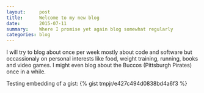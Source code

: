 ```yaml
---
layout:     post
title:      Welcome to my new blog
date:       2015-07-11
summary:    Where I promise yet again blog somewhat regularly
categories: blog 
---
```


I will try to blog about once per week mostly about code and software but occassionaly on personal interests like food, weight training, running, books and video games. I might even blog about the Buccos (Pittsburgh Pirates) once in a while.

Testing embedding of a gist:
{% gist tmpjr/e427c494d0838bd4a6f3 %}
